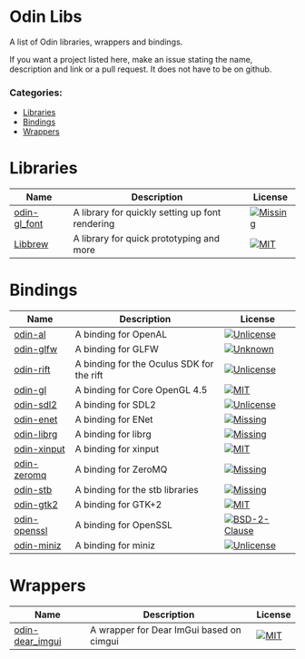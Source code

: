 # Odin Libs
A list of Odin libraries, wrappers and bindings.

If you want a project listed here, make an issue stating the name, description and link or a pull request.
It does not have to be on github.

### Categories:
  - [Libraries](#libraries)
  - [Bindings](#bindings)
  - [Wrappers](#wrappers)

# Libraries
| Name                                                    | Description                                     | License                    
|---------------------------------------------------------|-------------------------------------------------|-----------------------
| [odin-gl_font](https://github.com/vassvik/odin-gl_font) | A library for quickly setting up font rendering | [![Missing](https://img.shields.io/github/license/vassvik/odin-gl_font.svg)](https://github.com/vassvik/odin-gl_font/blob/master/LICENSE) 
| [Libbrew](https://github.com/ThisDrunkDane/libbrew)     | A library for quick prototyping and more        | [![MIT](https://img.shields.io/github/license/ThisDrunkDane/libbrew.svg)](https://github.com/ThisDrunkDane/libbrew/blob/master/LICENSE) 
# Bindings
| Name                                                        | Description                               | License                    
|-------------------------------------------------------------|-------------------------------------------|-----------------
| [odin-al](https://github.com/thebirk/odin-al)               | A binding for OpenAL                      | [![Unlicense](https://img.shields.io/github/license/thebirk/odin-al.svg)](https://github.com/thebirk/odin-al/blob/master/LICENSE) 
| [odin-glfw](https://github.com/vassvik/odin-glfw)           | A binding for GLFW                        | [![Unknown](https://img.shields.io/github/license/vassvik/odin-glfw.svg)](https://github.com/vassvik/odin-glfw/blob/master/LICENSE) 
| [odin-rift](https://github.com/vassvik/odin-rift)           | A binding for the Oculus SDK for the rift | [![Unlicense](https://img.shields.io/github/license/vassvik/odin-rift.svg)](https://github.com/vassvik/odin-rift/blob/master/LICENSE) 
| [odin-gl](https://github.com/vassvik/odin-gl)               | A binding for Core OpenGL 4.5             | [![MIT](https://img.shields.io/github/license/vassvik/odin-gl.svg)](https://github.com/vassvik/odin-gl/blob/master/LICENSE) 
| [odin-sdl2](https://github.com/shuaDev/odin-sdl2)           | A binding for SDL2                        | [![Unlicense](https://img.shields.io/github/license/shuaDev/odin-sdl2.svg)](https://github.com/shuaDev/odin-sdl2/blob/master/LICENSE) 
| [odin-enet](https://github.com/zpl-c/odin-enet)             | A binding for ENet                        | [![Missing](https://img.shields.io/github/license/zpl-c/odin-enet.svg)](https://github.com/zpl-c/odin-enet/blob/master/LICENSE) 
| [odin-librg](https://github.com/librg/librg-odin)           | A binding for librg                       | [![Missing](https://img.shields.io/github/license/librg/librg-odin.svg)](https://github.com/librg/librg-odin/blob/master/LICENSE) 
| [odin-xinput](https://github.com/ThisDrunkDane/odin-xinput) | A binding for xinput                      | [![MIT](https://img.shields.io/github/license/ThisDrunkDane/odin-xinput.svg)](https://github.com/ThisDrunkDane/odin-xinput/blob/master/LICENSE) 
| [odin-zeromq](https://github.com/zaklaus/odin-zeromq)       | A binding for ZeroMQ                      | [![Missing](https://img.shields.io/github/license/zaklaus/odin-zeromq.svg)](https://github.com/zaklaus/odin-zeromq/blob/master/LICENSE) 
| [odin-stb](https://github.com/vassvik/odin-stb)             | A binding for the stb libraries           | [![Missing](https://img.shields.io/github/license/vassvik/odin-stb.svg)](https://github.com/vassvik/odin-stb/blob/master/LICENSE) 
| [odin-gtk2](https://github.com/ReneHSZ/odin-gtk2)           | A binding for GTK+2                       | [![MIT](https://img.shields.io/github/license/ReneHSZ/odin-gtk2.svg)](https://github.com/ReneHSZ/odin-gtk2/blob/master/LICENSE) 
| [odin-openssl](https://github.com/ReneHSZ/odin-openssl)     | A binding for OpenSSL                     | [![BSD-2-Clause](https://img.shields.io/github/license/ReneHSZ/odin-openssl.svg)](https://github.com/ReneHSZ/odin-openssl/blob/master/LICENSE) 
| [odin-miniz](https://github.com/ReneHSZ/odin-miniz)         | A binding for miniz                       | [![Unlicense](https://img.shields.io/github/license/ReneHSZ/odin-miniz.svg)](https://github.com/ReneHSZ/odin-miniz/blob/master/LICENSE) 
# Wrappers 
| Name                                                                | Description                              | License        
|---------------------------------------------------------------------|------------------------------------------|------------
| [odin-dear_imgui](https://github.com/ThisDrunkDane/odin-dear_imgui) | A wrapper for Dear ImGui based on cimgui | [![MIT](https://img.shields.io/github/license/ThisDrunkDane/odin-dear_imgui.svg)](https://github.com/ThisDrunkDane/odin-dear_imgui/blob/master/LICENSE) 
